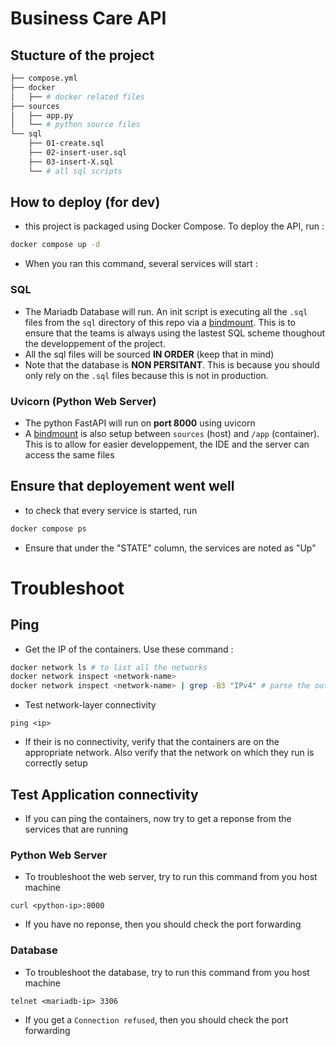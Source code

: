 # Business Care API
## Stucture of the project

```bash
├── compose.yml
├── docker
│   ├── # docker related files
├── sources
│   ├── app.py
│   └── # python source files
└── sql
    ├── 01-create.sql
    ├── 02-insert-user.sql
    ├── 03-insert-X.sql
    └── # all sql scripts
```

## How to deploy (for dev)
- this project is packaged using Docker Compose. To deploy the API, run :
```bash
docker compose up -d
```
- When you ran this command, several services will start :

### SQL
- The Mariadb Database will run. An init script is executing all the `.sql` files from the `sql` directory of this repo via a [bindmount](https://docs.docker.com/engine/storage/bind-mounts/). This is to ensure that the teams is always using the lastest SQL scheme thoughout the developpement of the project.
- All the sql files will be sourced **IN ORDER** (keep that in mind)
- Note that the database is **NON PERSITANT**. This is because you should only rely on the `.sql` files because this is not in production.


### Uvicorn (Python Web Server)
- The python FastAPI will run on **port 8000** using uvicorn
- A [bindmount](https://docs.docker.com/engine/storage/bind-mounts/) is also setup between `sources` (host) and `/app` (container). This is to allow for easier developpement, the IDE and the server can access the same files

## Ensure that deployement went well
- to check that every service is started, run
```bash
docker compose ps
```
- Ensure that under the "STATE" column, the services are noted as "Up"

# Troubleshoot
## Ping
- Get the IP of the containers. Use these command :
```bash
docker network ls # to list all the networks 
docker network inspect <network-name> 
docker network inspect <network-name> | grep -B3 "IPv4" # parse the output
```
- Test network-layer connectivity
```
ping <ip>
```
- If their is no connectivity, verify that the containers are on the appropriate network. Also verify that the network on which they run is correctly setup

## Test Application connectivity
- If you can ping the containers, now try to get a reponse from the services that are running

### Python Web Server
- To troubleshoot the web server, try to run this command from you host machine
```
curl <python-ip>:8000
```
- If you have no reponse, then you should check the port forwarding

### Database
- To troubleshoot the database, try to run this command from you host machine
```
telnet <mariadb-ip> 3306
```
- If you get a `Connection refused`, then you should check the port forwarding
